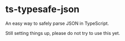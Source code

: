 # ts-typesafe-json

An easy way to safely parse JSON in TypeScript.

Still setting things up,
please do not try to use this yet.
